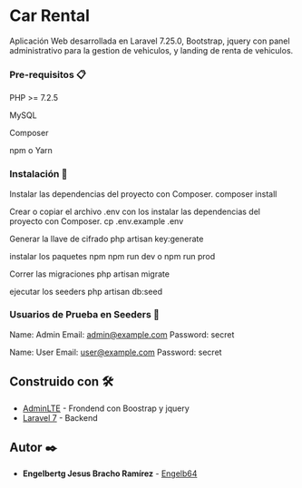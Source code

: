# Car Rental

Aplicación Web desarrollada en Laravel 7.25.0, Bootstrap, jquery con panel administrativo para la gestion de vehiculos, y landing de renta de vehiculos. 


### Pre-requisitos 📋

PHP >= 7.2.5

MySQL

Composer

npm o Yarn 

### Instalación 🔧

Instalar las dependencias del proyecto con Composer. 
composer install

Crear o copiar el archivo .env con los  instalar las dependencias del proyecto con Composer.
cp .env.example .env

Generar la llave de cifrado
php artisan key:generate

instalar los paquetes npm
npm run dev o npm run prod

Correr las migraciones 
php artisan migrate

ejecutar los seeders
php artisan db:seed

### Usuarios de Prueba en Seeders 🔧

Name:     Admin
Email:    admin@example.com
Password: secret

Name:     User
Email:    user@example.com
Password: secret

## Construido con 🛠️

* [AdminLTE](https://adminlte.io/) - Frondend con Boostrap y jquery
* [Laravel 7](https://laravel.com/) - Backend

## Autor ✒️

* **Engelbertg Jesus Bracho Ramírez** - [Engelb64](https://github.com/Engelb64)
